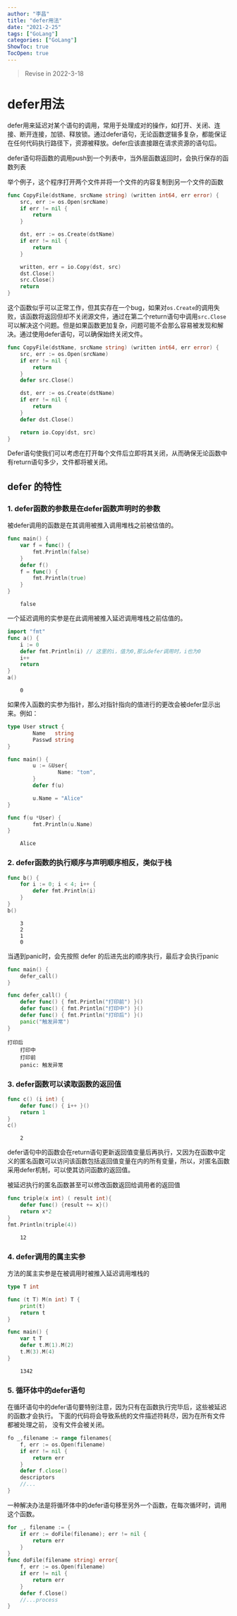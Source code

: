 ```yaml
---
author: "李昌"
title: "defer用法"
date: "2021-2-25"
tags: ["GoLang"]
categories: ["GoLang"]
ShowToc: true
TocOpen: true
---
```


> Revise in 2022-3-18

# defer用法

defer用来延迟对某个语句的调用，常用于处理成对的操作，如打开、关闭、连接、断开连接，加锁、释放锁。通过defer语句，无论函数逻辑多复杂，都能保证在任何代码执行路径下，资源被释放。defer应该直接跟在请求资源的语句后。

defer语句将函数的调用push到一个列表中，当外层函数返回时，会执行保存的函数列表

举个例子，这个程序打开两个文件并将一个文件的内容复制到另一个文件的函数
```go
func CopyFile(dstName, srcName string) (written int64, err error) {
    src, err := os.Open(srcName)
    if err != nil {
        return
    }

    dst, err := os.Create(dstName)
    if err != nil {
        return
    }

    written, err = io.Copy(dst, src)
    dst.Close()
    src.Close()
    return
}
```

这个函数似乎可以正常工作，但其实存在一个bug，如果对```os.Create```的调用失败，该函数将返回但却不关闭源文件，通过在第二个return语句中调用```src.Close```可以解决这个问题。但是如果函数更加复杂，问题可能不会那么容易被发现和解决。通过使用defer语句，可以确保始终关闭文件。
```go
func CopyFile(dstName, srcName string) (written int64, err error) {
    src, err := os.Open(srcName)
    if err != nil {
        return
    }
    defer src.Close()

    dst, err := os.Create(dstName)
    if err != nil {
        return
    }
    defer dst.Close()

    return io.Copy(dst, src)
}
```
Defer语句使我们可以考虑在打开每个文件后立即将其关闭，从而确保无论函数中有return语句多少，文件都将被关闭。


## defer 的特性
### 1. defer函数的参数是在defer函数声明时的参数

被defer调用的函数是在其调用被推入调用堆栈之前被估值的。
```go
func main() {
    var f = func() {
        fmt.Println(false)
    }
    defer f()
    f = func() {
        fmt.Println(true)
    }
}
```

```
    false
```

一个延迟调用的实参是在此调用被推入延迟调用堆栈之前估值的。
```go
import "fmt"
func a() {
    i := 0
    defer fmt.Println(i) // 这里的i，值为0,那么defer调用时，i也为0
    i++
    return
}
a()
```

```
    0
```

如果传入函数的实参为指针，那么对指针指向的值进行的更改会被defer显示出来。例如：
```go
type User struct {
        Name   string
        Passwd string
}

func main() {
        u := &User{
                Name: "tom",
        }
        defer f(u)

        u.Name = "Alice"
}

func f(u *User) {
        fmt.Println(u.Name)
}
```

```
    Alice
```

### 2. defer函数的执行顺序与声明顺序相反，类似于栈


```go
func b() {
    for i := 0; i < 4; i++ {
        defer fmt.Println(i)
    }
}
b()
```

```
    3
    2
    1
    0
```

当遇到panic时，会先按照 defer 的后进先出的顺序执行，最后才会执行panic

```go
func main() {
    defer_call()
}

func defer_call() {
    defer func() { fmt.Println("打印前") }()
    defer func() { fmt.Println("打印中") }()
    defer func() { fmt.Println("打印后") }()
    panic("触发异常")
}
```

```
打印后
    打印中
    打印前
    panic: 触发异常
```

### 3. defer函数可以读取函数的返回值

```go
func c() (i int) {
    defer func() { i++ }()
    return 1
}
c()
```

```
    2
```

defer语句中的函数会在return语句更新返回值变量后再执行，又因为在函数中定义的匿名函数可以访问该函数包括返回值变量在内的所有变量，所以，对匿名函数采用defer机制，可以使其访问函数的返回值。

被延迟执行的匿名函数甚至可以修改函数返回给调用者的返回值


```go
func triple(x int) ( result int){
    defer func() {result += x}()
    return x*2
}
fmt.Println(triple(4))
```

```
    12
```

### 4. defer调用的属主实参

方法的属主实参是在被调用时被推入延迟调用堆栈的
```go
type T int

func (t T) M(n int) T {
    print(t)
    return t
}

func main() {
    var t T
    defer t.M(1).M(2)
    t.M(3).M(4)
}
```

```
    1342
```


### 5. 循环体中的defer语句

在循环语句中的defer语句要特别注意，因为只有在函数执行完毕后，这些被延迟的函数才会执行。
下面的代码将会导致系统的文件描述符耗尽，因为在所有文件都被处理之前， 没有文件会被关闭。
```go
fo _,filename := range filenames{
    f, err := os.Open(filename)
    if err != nil {
        return err
    }
    defer f.close()
    descriptors
    //...
}
```

一种解决办法是将循环体中的defer语句移至另外一个函数，在每次循环时，调用这个函数。
```go
for _, filename := {
    if err := doFile(filename); err != nil {
        return err
    }
}
func doFile(filename string) error{
    f, err := os.Open(filename)
    if err != nil {
        return err
    }
    defer f.Close()
    //...process
}
```
